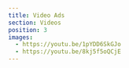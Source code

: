 ```yaml
---
title: Video Ads
section: Videos
position: 3
images:
  - https://youtu.be/1pYDD6SkGJo
  - https://youtu.be/8kj5f5oQCjE
---
```

